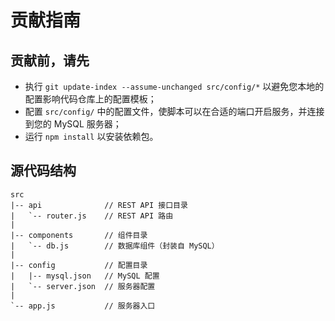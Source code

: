 # 贡献指南

## 贡献前，请先

- 执行 `git update-index --assume-unchanged src/config/*` 以避免您本地的配置影响代码仓库上的配置模板；
- 配置 `src/config/` 中的配置文件，使脚本可以在合适的端口开启服务，并连接到您的 MySQL 服务器；
- 运行 `npm install` 以安装依赖包。

## 源代码结构

```
src
|-- api				 // REST API 接口目录
|   `-- router.js	 // REST API 路由
|
|-- components		 // 组件目录
|   `-- db.js		 // 数据库组件（封装自 MySQL）
|
|-- config			 // 配置目录
|   |-- mysql.json	 // MySQL 配置
|   `-- server.json	 // 服务器配置
|
`-- app.js			 // 服务器入口
```
